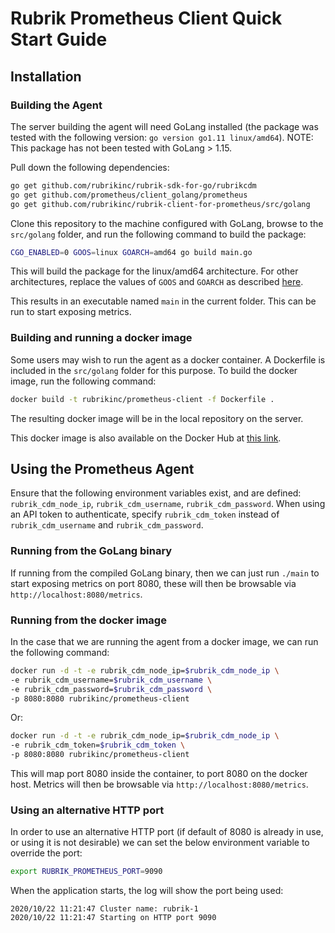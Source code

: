 # Rubrik Prometheus Client Quick Start Guide

## Installation

### Building the Agent

The server building the agent will need GoLang installed (the package was tested with the following version: `go version go1.11 linux/amd64`). NOTE: This package has not been tested with GoLang > 1.15.

Pull down the following dependencies:

```bash
go get github.com/rubrikinc/rubrik-sdk-for-go/rubrikcdm
go get github.com/prometheus/client_golang/prometheus
go get github.com/rubrikinc/rubrik-client-for-prometheus/src/golang
```

Clone this repository to the machine configured with GoLang, browse to the `src/golang` folder, and run the following command to build the package:

```bash
CGO_ENABLED=0 GOOS=linux GOARCH=amd64 go build main.go
```

This will build the package for the linux/amd64 architecture. For other architectures, replace the values of `GOOS` and `GOARCH` as described [here](https://gist.github.com/asukakenji/f15ba7e588ac42795f421b48b8aede63).

This results in an executable named `main` in the current folder. This can be run to start exposing metrics.

### Building and running a docker image

Some users may wish to run the agent as a docker container. A Dockerfile is included in the `src/golang` folder for this purpose. To build the docker image, run the following command:

```bash
docker build -t rubrikinc/prometheus-client -f Dockerfile .
```

The resulting docker image will be in the local repository on the server.

This docker image is also available on the Docker Hub at [this link](https://hub.docker.com/repository/docker/rubrikinc/rubrik-prometheus-client).

## Using the Prometheus Agent

Ensure that the following environment variables exist, and are defined: `rubrik_cdm_node_ip`, `rubrik_cdm_username`, `rubrik_cdm_password`. When using an API token to authenticate, specify `rubrik_cdm_token` instead of `rubrik_cdm_username` and `rubrik_cdm_password`.

### Running from the GoLang binary

If running from the compiled GoLang binary, then we can just run `./main` to start exposing metrics on port 8080, these will then be browsable via `http://localhost:8080/metrics`.

### Running from the docker image

In the case that we are running the agent from a docker image, we can run the following command:

```bash
docker run -d -t -e rubrik_cdm_node_ip=$rubrik_cdm_node_ip \
-e rubrik_cdm_username=$rubrik_cdm_username \
-e rubrik_cdm_password=$rubrik_cdm_password \
-p 8080:8080 rubrikinc/prometheus-client
```

Or:

```bash
docker run -d -t -e rubrik_cdm_node_ip=$rubrik_cdm_node_ip \
-e rubrik_cdm_token=$rubrik_cdm_token \
-p 8080:8080 rubrikinc/prometheus-client
```

This will map port 8080 inside the container, to port 8080 on the docker host. Metrics will then be browsable via `http://localhost:8080/metrics`.

### Using an alternative HTTP port

In order to use an alternative HTTP port (if default of 8080 is already in use, or using it is not desirable) we can set the below environment variable to override the port:

```bash
export RUBRIK_PROMETHEUS_PORT=9090
```

When the application starts, the log will show the port being used:

```none
2020/10/22 11:21:47 Cluster name: rubrik-1
2020/10/22 11:21:47 Starting on HTTP port 9090
```
